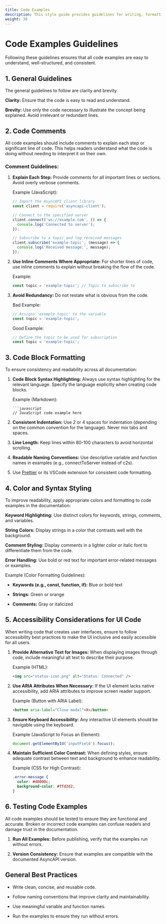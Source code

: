 ```yaml
---
title: Code Examples
description: This style guide provides guidelines for writing, formatting, and styling code examples in AsyncAPI documentation.
weight: 30
---
```


# Code Examples Guidelines

Following these guidelines ensures that all code examples are easy to understand, well-structured, and consistent.

## 1. General Guidelines

The general guidelines to follow are clarity and brevity.

**Clarity:** Ensure that the code is easy to read and understand.

**Brevity:** Use only the code necessary to illustrate the concept being explained. Avoid irrelevant or redundant lines.

## 2. Code Comments

All code examples should include comments to explain each step or significant line of code. This helps readers understand what the code is doing without needing to interpret it on their own.

### Comment Guidelines:

1. **Explain Each Step:** Provide comments for all important lines or sections. Avoid overly verbose comments.

   Example (JavaScript):

   ```javascript
   // Import the AsyncAPI client library
   const client = require('asyncapi-client');

   // Connect to the specified server
   client.connect('ws://example.com', () => {
     console.log('Connected to server');
   });

   // Subscribe to a topic and log received messages
   client.subscribe('example-topic', (message) => {
     console.log('Received message:', message);
   });
   ```

2. **Use Inline Comments Where Appropriate:** For shorter lines of code, use inline comments to explain without breaking the flow of the code.

   Example:

   ```javascript
   const topic = 'example-topic'; // Topic to subscribe to
   ```

3. **Avoid Redundancy:** Do not restate what is obvious from the code.

   Bad Example:

   ```javascript
   // Assigns 'example-topic' to the variable
   const topic = 'example-topic';
   ```

   Good Example:

   ```javascript
   // Define the topic to be used for subscription
   const topic = 'example-topic';
   ```

## 3. Code Block Formatting

To ensure consistency and readability across all documentation:

1. **Code Block Syntax Highlighting:** Always use syntax highlighting for the relevant language. Specify the language explicitly when creating code blocks.

   Example (Markdown):

   ````
   ```javascript
   // JavaScript code example here
   ````

2. **Consistent Indentation:** Use 2 or 4 spaces for indentation (depending on the common convention for the language). Never mix tabs and spaces.

3. **Line Length:** Keep lines within 80-100 characters to avoid horizontal scrolling.

4. **Readable Naming Conventions:** Use descriptive variable and function names in examples (e.g., connectToServer instead of c2s).

5. Use [Prettier](https://prettier.io/) or its VSCode extension for consistent code formatting.

## 4. Color and Syntax Styling

To improve readability, apply appropriate colors and formatting to code examples in the documentation:

**Keyword Highlighting:** Use distinct colors for keywords, strings, comments, and variables.

**String Colors:** Display strings in a color that contrasts well with the background.

**Comment Styling:** Display comments in a lighter color or italic font to differentiate them from the code.

**Error Handling:** Use bold or red text for important error-related messages or examples.

Example (Color Formatting Guidelines):

- **Keywords (e.g., const, function, if):** Blue or bold text

- **Strings:** Green or orange

- **Comments:** Gray or italicized

## 5. Accessibility Considerations for UI Code

When writing code that creates user interfaces, ensure to follow accessibility best practices to make the UI inclusive and easily accessible for all users.

1. **Provide Alternative Text for Images:** When displaying images through code, include meaningful alt text to describe their purpose.

   Example (HTML):

   ```html
   <img src="status-icon.png" alt="Status: Connected" />
   ```

2. **Use ARIA Attributes When Necessary:** If the UI element lacks native accessibility, add ARIA attributes to improve screen reader support.

   Example (Button with ARIA Label):

   ```html
   <button aria-label="Close modal">X</button>
   ```

3. **Ensure Keyboard Accessibility:** Any interactive UI elements should be navigable using the keyboard.

   Example (JavaScript to Focus an Element):

   ```javascript
   document.getElementById('inputField').focus();
   ```

4. **Maintain Sufficient Color Contrast:** When defining styles, ensure adequate contrast between text and background to enhance readability.

   Example (CSS for High Contrast):

   ```css
   .error-message {
     color: #d8000c;
     background-color: #ffd2d2;
   }
   ```

## 6. Testing Code Examples

All code examples should be tested to ensure they are functional and accurate. Broken or incorrect code examples can confuse readers and damage trust in the documentation.

1. **Run All Examples:** Before publishing, verify that the examples run without errors.

2. **Version Consistency:** Ensure that examples are compatible with the documented AsyncAPI version.

## General Best Practices

- Write clean, concise, and reusable code.

- Follow naming conventions that improve clarity and maintainability.

- Use meaningful variable and function names.

- Run the examples to ensure they run without errors.
